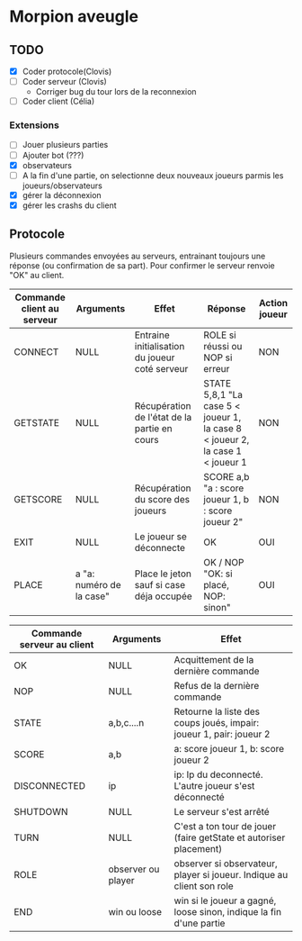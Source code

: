 # Morpion aveugle 

## TODO

- [x] Coder protocole(Clovis)
- [ ] Coder serveur  (Clovis)
    * Corriger bug du tour lors de la reconnexion
- [ ] Coder client  (Célia)

### Extensions

- [ ] Jouer plusieurs parties
- [ ] Ajouter bot (???)
- [X] observateurs
- [ ] A la fin d'une partie, on selectionne deux nouveaux joueurs parmis les joueurs/observateurs
- [X] gérer la déconnexion
- [X] gérer les crashs du client

## Protocole 

Plusieurs commandes envoyées au serveurs, entrainant toujours une réponse (ou confirmation de sa part).
Pour confirmer le serveur renvoie "OK" au client.

| Commande client au serveur | Arguments | Effet | Réponse | Action joueur |
|----------|-----------|-------|---------|---------------|
| CONNECT | NULL | Entraine initialisation du joueur coté serveur | ROLE si réussi ou NOP si erreur | NON |
| GETSTATE | NULL | Récupération de l'état de la partie en cours | STATE 5,8,1 "La case 5 < joueur 1, la case 8 < joueur 2, la case 1 < joueur 1 | NON |
| GETSCORE | NULL | Récupération du score des joueurs | SCORE a,b "a : score joueur 1, b : score joueur 2" | NON |
| EXIT | NULL | Le joueur se déconnecte | OK | OUI |
| PLACE | a "a: numéro de la case" | Place le jeton sauf si case déja occupée | OK / NOP "OK: si placé, NOP: sinon" | OUI |


| Commande serveur au client | Arguments | Effet |
|----------------------------|-----------|-------|
| OK | NULL | Acquittement de la dernière commande | 
| NOP | NULL | Refus de la dernière commande | 
| STATE | a,b,c....n | Retourne la liste des coups joués, impair: joueur 1, pair: joueur 2 | 
| SCORE | a,b | a: score joueur 1, b: score joueur 2 |
| DISCONNECTED | ip | ip: Ip du deconnecté. L'autre joueur s'est déconnecté | 
| SHUTDOWN | NULL | Le serveur s'est arrêté |  
| TURN | NULL | C'est a ton tour de jouer (faire getState et autoriser placement) |
| ROLE | observer ou player | observer si observateur, player si joueur. Indique au client son role |
| END | win ou loose | win si le joueur a gagné, loose sinon, indique la fin d'une partie | 
